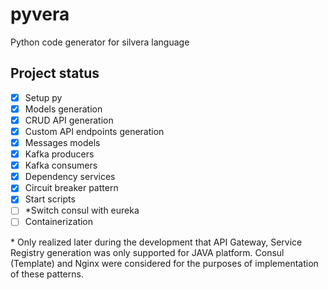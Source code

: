 # pyvera

Python code generator for silvera language

## Project status

- [x] Setup py
- [x] Models generation
- [x] CRUD API generation
- [x] Custom API endpoints generation
- [x] Messages models
- [x] Kafka producers
- [x] Kafka consumers
- [x] Dependency services
- [x] Circuit breaker pattern
- [x] Start scripts
- [ ] \*Switch consul with eureka
- [ ] Containerization

\* Only realized later during the development that API Gateway, Service Registry generation was only supported for JAVA platform. Consul (Template) and Nginx were considered for the purposes of implementation of these patterns.
